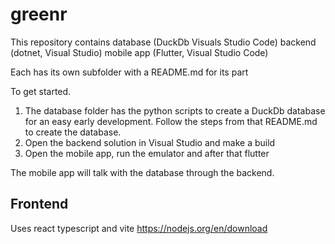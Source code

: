 # greenr


This repository contains 
database (DuckDb Visuals Studio Code)
backend (dotnet, Visual Studio)
mobile app (Flutter, Visual Studio Code)

Each has its own subfolder with a README.md for its part


To get started.

1. The database folder has the python scripts to create a DuckDb database for an easy early development. Follow the steps from that README.md to create the database.
1. Open the backend solution in Visual Studio and make a build
1. Open the mobile app, run the emulator and after that flutter

The mobile app will talk with the database through the backend.



## Frontend

Uses react typescript and vite
https://nodejs.org/en/download


